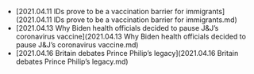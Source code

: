  - [2021.04.11 IDs prove to be a vaccination barrier for immigrants](2021.04.11 IDs prove to be a vaccination barrier for immigrants.md)
 - [2021.04.13 Why Biden health officials decided to pause J&J’s coronavirus vaccine](2021.04.13 Why Biden health officials decided to pause J&J’s coronavirus vaccine.md)
 - [2021.04.16 Britain debates Prince Philip’s legacy](2021.04.16 Britain debates Prince Philip’s legacy.md)
